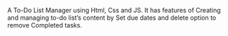 A To-Do List Manager using Html, Css and JS. It has features of Creating and managing to-do
list’s content by Set due dates and delete option to remove Completed tasks.
